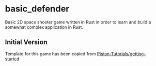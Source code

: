 # basic_defender
Basic 2D space shooter game written in Rust in order to learn and build a somewhat complex application in Rust. 

## Initial Version
Template for this game has been copied from [Piston-Tutorials/getting-started](https://github.com/PistonDevelopers/Piston-Tutorials/tree/master/getting-started)
